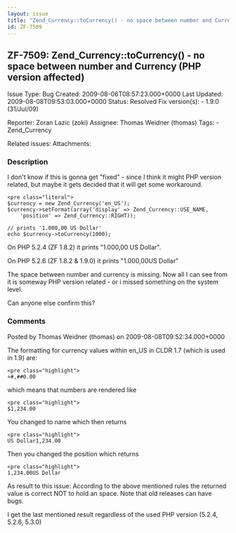 ```yaml
---
layout: issue
title: "Zend_Currency::toCurrency() - no space between number and Currency (PHP version affected)"
id: ZF-7509
---
```


ZF-7509: Zend\_Currency::toCurrency() - no space between number and Currency (PHP version affected)
---------------------------------------------------------------------------------------------------

 Issue Type: Bug Created: 2009-08-06T08:57:23.000+0000 Last Updated: 2009-08-08T09:53:03.000+0000 Status: Resolved Fix version(s): - 1.9.0 (31/Jul/09)
 
 Reporter:  Zoran Lazic (zoki)  Assignee:  Thomas Weidner (thomas)  Tags: - Zend\_Currency
 
 Related issues: 
 Attachments: 
### Description

I don't know if this is gonna get "fixed" - since I think it might PHP version related, but maybe it gets decided that it will get some workaround.

 
    <pre class="literal">
    $currency = new Zend_Currency('en_US');
    $currency->setFormat(array('display' => Zend_Currency::USE_NAME,
        'position' => Zend_Currency::RIGHT));
    
    // prints '1.000,00 US Dollar'
    echo $currency->toCurrency(1000);


On PHP 5.2.4 (ZF 1.8.2) it prints "1.000,00 US Dollar".

On PHP 5.2.6 (ZF 1.8.2 & 1.9.0) it prints "1.000,00US Dollar"

The space between number and currency is missing. Now all I can see from it is someway PHP version related - or i missed something on the system level.

Can anyone else confirm this?

 

 

### Comments

Posted by Thomas Weidner (thomas) on 2009-08-08T09:52:34.000+0000

The formatting for currency values within en\_US in CLDR 1.7 (which is used in 1.9) are:

 
    <pre class="highlight">
    ¤#,##0.00


which means that numbers are rendered like

 
    <pre class="highlight">
    $1,234.00


You changed to name which then returns

 
    <pre class="highlight">
    US Dollar1,234.00


Then you changed the position which returns

 
    <pre class="highlight">
    1,234.00US Dollar


As result to this issue: According to the above mentioned rules the returned value is correct NOT to hold an space. Note that old releases can have bugs.

I get the last mentioned result regardless of the used PHP version (5.2.4, 5.2.6, 5.3.0)

 

 